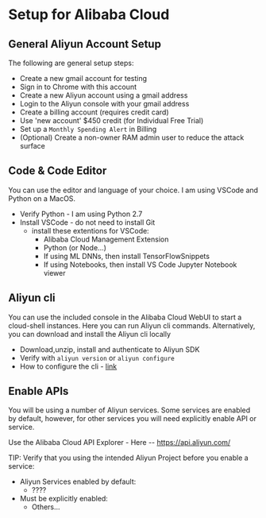 # Setup for Alibaba Cloud

## General Aliyun Account Setup

The following are general setup steps:
- Create a new gmail account for testing
- Sign in to Chrome with this account
- Create a new Aliyun account using a gmail address
- Login to the Aliyun console with your gmail address
- Create a billing account (requires credit card)
- Use 'new account' $450 credit (for Individual Free Trial)
- Set up a `Monthly Spending Alert` in Billing
- (Optional) Create a non-owner RAM admin user to reduce the attack surface

## Code & Code Editor

You can use the editor and language of your choice.  I am using VSCode and Python on a MacOS.
- Verify Python - I am using Python 2.7
- Install VSCode - do not need to install Git
    - install these extentions for VSCode: 
        - Alibaba Cloud Management Extension
        - Python (or Node...)
        - If using ML DNNs, then install TensorFlowSnippets
        - If using Notebooks, then install VS Code Jupyter Notebook viewer

## Aliyun cli 
 
 You can use the included console in the Alibaba Cloud WebUI to start a cloud-shell instances.  Here you can run Aliyun cli commands.  Alternatively, you can download and install the Aliyun cli locally

 - Download,unzip, install and authenticate to Aliyun SDK
 - Verify with `aliyun version` or `aliyun configure`
 - How to configure the cli - [link](https://www.alibabacloud.com/help/doc-detail/90766.htm)

 ## Enable APIs

 You will be using a number of Aliyun services.  Some services are enabled by default, however, for other services you will need explicitly enable API or service.  

Use the Alibaba Cloud API Explorer
    - Here -- https://api.aliyun.com/

TIP: Verify that you using the intended Aliyun Project before you enable a service:
 - Aliyun Services enabled by default:
    - ????  
 - Must be explicitly enabled:
    - Others...
 